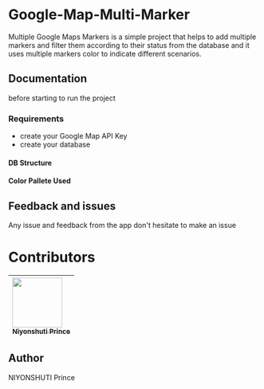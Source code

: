 # Google-Map-Multi-Marker

Multiple Google Maps Markers is a simple project that helps to add multiple markers and filter them according to their status from the database and it uses multiple markers color to indicate different scenarios.

## Documentation

before starting to run the project

### Requirements

-   create your Google Map API Key
-   create your database

#### DB Structure

#### Color Pallete Used

## Feedback and issues

Any issue and feedback from the app don't hesitate to make an issue

# Contributors

| [<img src="https://github.com/PrinceNiyonshuti.png" width="100px;"><br><sub><b>Niyonshuti Prince</b></sub>](https://github.com/PrinceNiyonshuti) |
| :------------------------------------------------------------------------------------------------------------------------ |

## Author

NIYONSHUTI Prince
